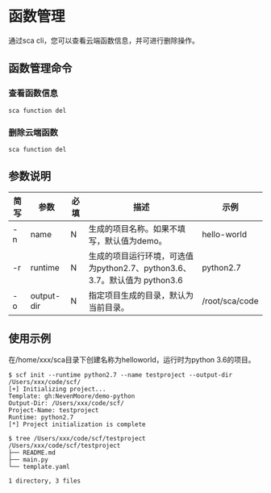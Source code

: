 # 函数管理

通过sca cli，您可以查看云端函数信息，并可进行删除操作。

## 函数管理命令    
### 查看函数信息
`sca function del`  
### 删除云端函数
`sca function del`  



## 参数说明

| 简写 | 参数       | 必填 | 描述                                                         | 示例           |
| ---- | ---------- | ---- | ------------------------------------------------------------ | -------------- |
| -n   | name       | N    | 生成的项目名称。如果不填写，默认值为demo。                   | hello-world    |
| -r   | runtime    | N    | 生成的项目运行环境，可选值为python2.7、python3.6、3.7。默认值为 python3.6 | python2.7      |
| -o   | output-dir | N    | 指定项目生成的目录，默认为当前目录。                         | /root/sca/code |

## 使用示例  
在/home/xxx/sca目录下创建名称为helloworld，运行时为python 3.6的项目。    
```
$ scf init --runtime python2.7 --name testproject --output-dir /Users/xxx/code/scf/
[+] Initializing project...
Template: gh:NevenMoore/demo-python
Output-Dir: /Users/xxx/code/scf/
Project-Name: testproject
Runtime: python2.7
[*] Project initialization is complete

$ tree /Users/xxx/code/scf/testproject
/Users/xxx/code/scf/testproject
├── README.md
├── main.py
└── template.yaml

1 directory, 3 files
```
